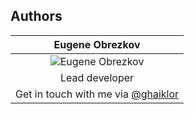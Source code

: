 ## Authors

| Eugene Obrezkov                                                                       |
|:-------------------------------------------------------------------------------------:|
| ![Eugene Obrezkov](http://gravatar.com/avatar/be299f224394ab488001c9cab12eae2c?s=100) |
| Lead developer                                                                        |
| Get in touch with me via [@ghaiklor](https://twitter.com/ghaiklor)                    |
